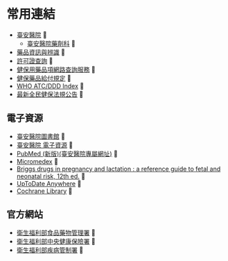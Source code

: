 # 常用連結

* [臺安醫院](https://www.tahsda.org.tw/m/) 🏥 
  * [臺安醫院藥劑科](https://www.tahsda.org.tw/departments/?Dept=%E8%97%A5%E5%8A%91%E7%A7%91) 🏥 
* [藥品資訊與辨識](https://www.tahsda.org.tw/drugs/) 🔎 
* [許可證查詢](https://info.fda.gov.tw/MLMS/H0001.aspx) 🔎
* [健保用藥品項網路查詢服務](https://info.nhi.gov.tw/INAE3000/INAE3000S01) 🔎
* [健保藥品給付規定](https://www.nhi.gov.tw/Content_List.aspx?n=E70D4F1BD029DC37&topn=5FE8C9FEAE863B46) 📑 
* [WHO ATC/DDD Index](https://www.whocc.no/atc_ddd_index/) 🔎 
* [最新全民健保法規公告](https://www.nhi.gov.tw/Law_total.aspx?n=5597495EEC8219A1&sms=D6D5367550F18590&topn=5F7F45739FF3DD4D) 📑 


## 電子資源

* [臺安醫院圖書館](https://www.tahsda.org.tw/research/main.php?mode=category&categoryID=38) 🏥 
* [臺安醫院 電子資源](https://erm.tahsda.org.tw/login)  🏥 
* [PubMed (新版)(臺安醫院專屬網址)](https://pubmed.ncbi.nlm.nih.gov/?otool=itwtahlib) 🔎 
* [Micromedex](https://www.micromedexsolutions.com/micromedex2/librarian) 💊 
* [Briggs drugs in pregnancy and lactation : a reference guide to fetal and neonatal risk, 12th ed.](https://wolterskluwer.vitalsource.com/reader/books/9781975162405/epubcfi/6/2[%3Bvnd.vst.idref%3Dcover]!/4/2/2/2%4091:40) 💊 
* [UpToDate Anywhere](https://www.uptodate.com/contents/search) 🔎 
* [Cochrane Library](http://www.thecochranelibrary.com/) 🔎 


## 官方網站

* [衛生福利部食品藥物管理署](https://www.fda.gov.tw/TC/index.aspx) 🏥 
* [衛生福利部中央健康保險署](https://www.nhi.gov.tw/) 🏥 
* [衛生福利部疾病管制署](https://www.cdc.gov.tw/) 🏥 